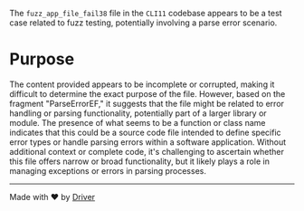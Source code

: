 <!--------------------------------------------------------------------------------->
<!-- IMPORTANT: This file is auto-generated by Driver (https://driver.ai). -------->
<!-- Manual edits may be overwritten on future commits. --------------------------->
<!--------------------------------------------------------------------------------->

The `fuzz_app_file_fail38` file in the `CLI11` codebase appears to be a test case related to fuzz testing, potentially involving a parse error scenario.

# Purpose
The content provided appears to be incomplete or corrupted, making it difficult to determine the exact purpose of the file. However, based on the fragment "ParseErrorEF," it suggests that the file might be related to error handling or parsing functionality, potentially part of a larger library or module. The presence of what seems to be a function or class name indicates that this could be a source code file intended to define specific error types or handle parsing errors within a software application. Without additional context or complete code, it's challenging to ascertain whether this file offers narrow or broad functionality, but it likely plays a role in managing exceptions or errors in parsing processes.

---
Made with ❤️ by [Driver](https://www.driver.ai/)